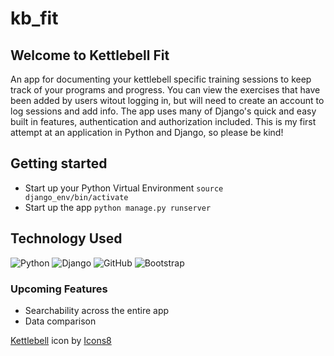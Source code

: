 # kb_fit

## Welcome to Kettlebell Fit
An app for documenting your kettlebell specific training sessions to keep track of your programs and progress. You can view the exercises that have been added by users witout logging in, but will need to create an account to log sessions and add info.
The app uses many of Django's quick and easy built in features, authentication and authorization included.
This is my first attempt at an application in Python and Django, so please be kind!

## Getting started
- Start up your Python Virtual Environment
`source django_env/bin/activate`
- Start up the app
`python manage.py runserver`



## Technology Used
![Python](https://img.shields.io/badge/python-3670A0?style=for-the-badge&logo=python&logoColor=ffdd54)
![Django](https://img.shields.io/badge/django-%23092E20.svg?style=for-the-badge&logo=django&logoColor=white)
![GitHub](https://img.shields.io/badge/github-%23121011.svg?style=for-the-badge&logo=github&logoColor=white)
![Bootstrap](https://img.shields.io/badge/bootstrap-%238511FA.svg?style=for-the-badge&logo=bootstrap&logoColor=white)

### Upcoming Features
- Searchability across the entire app
- Data comparison


<a target="_blank" href="https://icons8.com/icon/ur7Wlis7nVHs/kettlebell">Kettlebell</a> icon by <a target="_blank" href="https://icons8.com">Icons8</a>